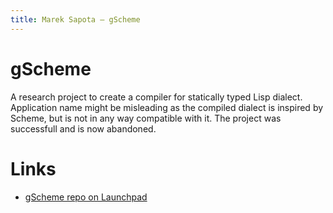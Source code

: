 ```yaml
---
title: Marek Sapota — gScheme
---
```


# gScheme

A research project to create a compiler for statically typed Lisp dialect.
Application name might be misleading as the compiled dialect is inspired by
Scheme, but is not in any way compatible with it.  The project was successfull
and is now abandoned.

# Links
- [gScheme repo on Launchpad](https://launchpad.net/gscheme)
